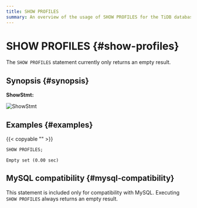 ```yaml
---
title: SHOW PROFILES
summary: An overview of the usage of SHOW PROFILES for the TiDB database.
---
```


# SHOW PROFILES {#show-profiles}

The `SHOW PROFILES` statement currently only returns an empty result.

## Synopsis {#synopsis}

**ShowStmt:**

![ShowStmt](/media/sqlgram/ShowStmt.png)

## Examples {#examples}

{{< copyable "" >}}

```sql
SHOW PROFILES;
```

```
Empty set (0.00 sec)
```

## MySQL compatibility {#mysql-compatibility}

This statement is included only for compatibility with MySQL. Executing `SHOW PROFILES` always returns an empty result.
